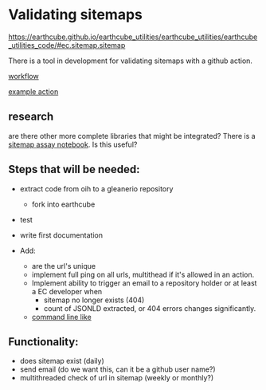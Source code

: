 # Validating sitemaps
https://earthcube.github.io/earthcube_utilities/earthcube_utilities/earthcube_utilities_code/#ec.sitemap.sitemap


There is a tool in development for validating sitemaps with a github action.

[workflow](https://github.com/iodepo/odis-arch/tree/master/workflows)

[example action](https://github.com/iodepo/odis-arch/blob/master/.github/workflows/sitemapcheck.yml)

## research
are there other more complete libraries that might be integrated?
There is a [sitemap assay notebook](https://github.com/gleanerio/notebooks/blob/master/notebooks/sitemap_assay.ipynb). Is this useful?

## Steps that will be needed:
* extract code from oih to a gleanerio repository
    * fork into earthcube
* test
* write first documentation

* Add:
  * are the url's unique
  * implement full ping on all urls, multithead if it's allowed in an action.
  * Implement ability to trigger an email to a repository holder or at least a EC developer when 
    * sitemap no longer exists (404)
    * count of JSONLD extracted, or 404 errors changes significantly.
  * [command line like](https://github.com/iodepo/odis-arch/blob/master/workflows/actions/sitemapcheck/check_sitemap_loop.py)

## Functionality:

* does sitemap exist (daily)
* send email (do we want this, can it be a github user name?)
* multithreaded check of url in sitemap (weekly or monthly?)
